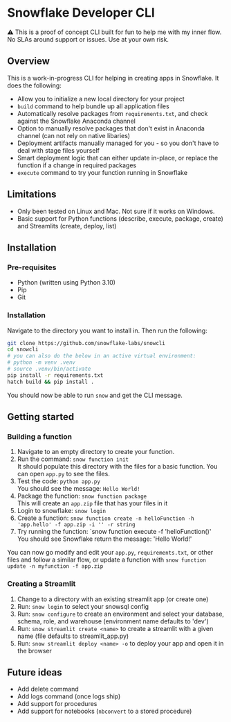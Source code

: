 # Snowflake Developer CLI

⚠️ This is a proof of concept CLI built for fun to help me with my inner flow. No SLAs around support or issues. Use at your own risk.

## Overview

This is a work-in-progress CLI for helping in creating apps in Snowflake. It does the following:
- Allow you to initialize a new local directory for your project
- `build` command to help bundle up all application files
- Automatically resolve packages from `requirements.txt`, and check against the Snowflake Anaconda channel
- Option to manually resolve packages that don't exist in Anaconda channel (can not rely on native libaries)
- Deployment artifacts manually managed for you - so you don't have to deal with stage files yourself
- Smart deployment logic that can either update in-place, or replace the function if a change in required packages
- `execute` command to try your function running in Snowflake

## Limitations
- Only been tested on Linux and Mac. Not sure if it works on Windows.
- Basic support for Python functions (describe, execute, package, create) and Streamlits (create, deploy, list)

## Installation

### Pre-requisites
- Python (written using Python 3.10)
- Pip
- Git

### Installation
Navigate to the directory you want to install in. Then run the following:

```bash
git clone https://github.com/snowflake-labs/snowcli
cd snowcli
# you can also do the below in an active virtual environment:
# python -m venv .venv
# source .venv/bin/activate
pip install -r requirements.txt
hatch build && pip install .
```

You should now be able to run `snow` and get the CLI message.

## Getting started

### Building a function
1. Navigate to an empty directory to create your function.
1. Run the command: `snow function init`  
    It should populate this directory with the files for a basic function. You can open `app.py` to see the files.
1. Test the code: `python app.py`  
    You should see the message: `Hello World!`
1. Package the function: `snow function package`  
    This will create an `app.zip` file that has your files in it
1. Login to snowflake: `snow login`
1. Create a function: `snow function create -n helloFunction -h 'app.hello' -f app.zip -i '' -r string`
1. Try running the function: `snow function execute -f 'helloFunction()'  
    You should see Snowflake return the message: 'Hello World!'

You can now go modify and edit your `app.py`, `requirements.txt`, or other files and follow a similar flow, or update a function with `snow function update -n myfunction -f app.zip`

### Creating a Streamlit
1. Change to a directory with an existing streamlit app (or create one)
1. Run: `snow login` to select your snowsql config
1. Run: `snow configure` to create an environment and select your database, schema, role, and warehouse (environment name defaults to 'dev')
1. Run: `snow streamlit create <name>` to create a streamlit with a given name (file defaults to streamlit_app.py)
1. Run: `snow streamlit deploy <name> -o` to deploy your app and open it in the browser

## Future ideas
- Add delete command
- Add logs command (once logs ship)
- Add support for procedures
- Add support for notebooks (`nbconvert` to a stored procedure)

